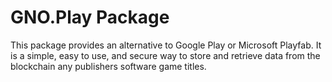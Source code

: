 # GNO.Play Package

This package provides an alternative to Google Play or Microsoft Playfab. It is a simple, easy to use, and secure way to store and retrieve data from the blockchain any publishers software game titles.


